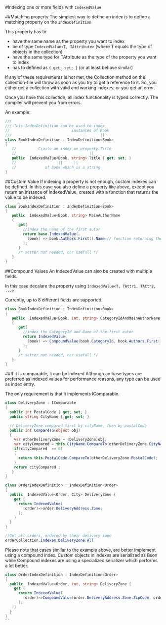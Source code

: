 #Indexing one or more fields with ```IndexedValue```

##Matching property
The simplest way to define an index is to define a matching property on the ```IndexDefinition```

This property has to
* have the same name as the property you want to index
* be of type `IndexedValue<T, TAttribute>` (where T equals the type of objects in the collection)
* have the same type for TAttribute as the type of the property you want to index
* has to defined as ```{ get; set; }``` (or at least behave similar)

If any of these requirements is not met, the Collection method on the collection-file will throw as soon as you try to get a reference to it. So, you either get a collection with valid and working indexes, or you get an error.

Once you have this collection, all index functionality is typed correctly. The compiler will prevent you from errors.

An example:
```cs
///
/// This IndexDefinition can be used to index
//                            instances of Book
///                                        ||
class BookIndexDefinition : IndexDefinition<Book>
{
   //          Create an index on property Title
   //                                 ||
   public  IndexedValue<Book, string> Title { get; set; }
   //                   ||     ||
   //             of Book which is a string
}
```

##Custom Value
If indexing a property is not enough, custom indexes can be defined.
In this case you also define a property like above, except you return an instance of IndexedValue, created with a function that returns the value to be indexed.

```cs
class BookIndexDefinition : IndexDefinition<Book>
{
   public  IndexedValue<Book, string> MainAuthorName
   {
      get{
        //index the name of the first autor
        return base.IndexedValue(
          (book) => book.Authors.First().Name // function returning the value to be indexed.
        );
      }
      /* setter not needed, nor usefull */
   }
}
```


##Compound Values
An IndexedValue can also be created with multiple fields.

In this case decalare the property using ```IndexedValue<T, TAttr1, TAttr2, ...>```

Currently, up to 8 different fields are supported.

```cs
class BookIndexDefinition : IndexDefinition<Book>
{
   public  IndexedValue<Book, int, string> CategoryIdAndMainAuthorName
   {
      get{
        //index the CategoryId and Name of the first autor
        return IndexedValue(
          (book) => CompoundValue(book.CategoryId, book.Authors.First().Name)
        );
      }
      /* setter not needed, nor usefull */
   }
}
```

##If it is comparable, it can be indexed
Although an base types are preferred as indexed values for performance reasons, any type can be used as index entry.

The only requirement is that it implements IComparable.

```cs
class DeliveryZone : IComparable
{
  public int PostalCode { get; set; }
  public string CityName { get; set; }

  // DeliveryZone compared first by cityName, then by postalCode
  public int CompareTo(object obj)
  {
    var otherDeliveryZone = (DeliveryZone)obj;
    var cityCompared = this.CityName.CompareTo(otherDeliveryZone.CityName);
    if(cityCompared  == 0)
    {
      return this.PostalCode.CompareTo(otherDeliveryZone.PostalCode);
    }
    return cityCompared ;
   }
}
```

```cs
class OrderIndexDefinition : IndexDefinition<Order>
{
  public  IndexedValue<Order, City> DeliveryZone {
    get {
      return IndexedValue(
        (order)=>order.DeliveryAddress.Zone;
      );
    }
  }
}
```


```cs
//Get all orders, ordered by their delivery zone
orderCollection.Indexes.DeliveryZone.All
```

Please note that cases similar to the example above, are better implement using a compound index.
Custom objects in indexes are serialized as Bson while Compound indexes are using a specialized serializer which performs a lot better.

```cs
class OrderIndexDefinition : IndexDefinition<Order>
{
  public  IndexedValue<Order, int, string> DeliveryZone {
    get {
      return IndexedValue(
        (order)=>CompoundValue(order.DeliveryAddress.Zone.ZipCode, order.deliveryAddress.Zone.City);
      );
    }
  }
}
``